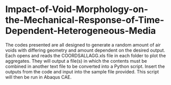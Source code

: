 # Impact-of-Void-Morphology-on-the-Mechanical-Response-of-Time-Dependent-Heterogeneous-Media

The codes presented are all designed to generate a random amount of air voids with differing geometry and amount dependent
on the desired output.
Each opens and reads the COORDSALLAGG.xls file in each folder to plot the aggregates. 
They will output a file(s) in which the contents must be combined in another text file to be converted into a Python script.
Insert the outputs from the code and input into the sample file provided. 
This script will then be run in Abaqus CAE.
